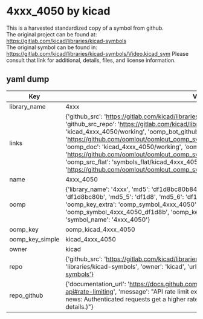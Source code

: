 # 4xxx_4050 by kicad  
This is a harvested standardized copy of a symbol from github.  
The original project can be found at:  
https://gitlab.com/kicad/libraries/kicad-symbols  
The original symbol can be found in:
https://gitlab.com/kicad/libraries/kicad-symbols/Video.kicad_sym
Please consult that link for additional, details, files, and license information.  
## yaml dump  
| Key | Value |  
| --- | --- |  
| library_name | 4xxx |  
| links | {'github_src': 'https://gitlab.com/kicad/libraries/kicad-symbols/Video.kicad_sym', 'github_src_repo': 'https://gitlab.com/kicad/libraries/kicad-symbols', 'oomp_bot': 'kicad_4xxx_4050/working', 'oomp_bot_github': 'https://github.com/oomlout/oomlout_oomp_symbol_bot/tree/main/kicad_4xxx_4050/working', 'oomp_doc': 'kicad_4xxx_4050/working', 'oomp_doc_github': 'https://github.com/oomlout/oomlout_oomp_symbol_doc/tree/main/kicad_4xxx_4050/working', 'oomp_src_flat': 'symbols_flat/kicad_4xxx_4050/working', 'oomp_src_flat_github': 'https://github.com/oomlout/oomlout_oomp_symbol_src/tree/main/kicad_4xxx_4050/working'} |  
| name | 4xxx_4050 |  
| oomp | {'library_name': '4xxx', 'md5': 'df1d8bc80b84bf48852327631406e14f', 'md5_10': 'df1d8bc80b', 'md5_5': 'df1d8', 'md5_6': 'df1d8b', 'oomp_key': 'oomp_4xxx_4050', 'oomp_key_extra': 'oomp_symbol_4xxx_4050', 'oomp_key_full': 'oomp_symbol_4xxx_4050_df1d8b', 'oomp_key_simple': '4xxx_4050', 'owner_name': 'kicad', 'symbol_name': '4xxx_4050'} |  
| oomp_key | oomp_kicad_4xxx_4050 |  
| oomp_key_simple | kicad_4xxx_4050 |  
| owner | kicad |  
| repo | {'github_src': 'https://gitlab.com/kicad/libraries/kicad-symbols/Video.kicad_sym', 'name': 'libraries/kicad-symbols', 'owner': 'kicad', 'url': 'https://gitlab.com/kicad/libraries/kicad-symbols'} |  
| repo_github | {'documentation_url': 'https://docs.github.com/rest/overview/resources-in-the-rest-api#rate-limiting', 'message': "API rate limit exceeded for 84.66.173.59. (But here's the good news: Authenticated requests get a higher rate limit. Check out the documentation for more details.)"} |  

